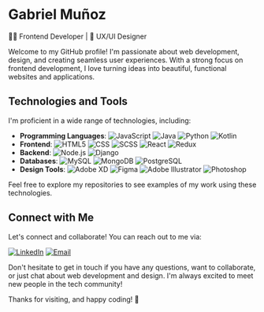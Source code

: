 # Gabriel Muñoz

👨‍💻 Frontend Developer | 🎨 UX/UI Designer

Welcome to my GitHub profile! I'm passionate about web development, design, and creating seamless user experiences. With a strong focus on frontend development, I love turning ideas into beautiful, functional websites and applications.

## Technologies and Tools

I'm proficient in a wide range of technologies, including:

- **Programming Languages**: ![JavaScript](https://img.shields.io/badge/JavaScript-F7DF1E?style=for-the-badge&logo=javascript&logoColor=black) ![Java](https://img.shields.io/badge/Java-007396?style=for-the-badge&logo=java&logoColor=white) ![Python](https://img.shields.io/badge/Python-3776AB?style=for-the-badge&logo=python&logoColor=white) ![Kotlin](https://img.shields.io/badge/Kotlin-0095D5?style=for-the-badge&logo=kotlin&logoColor=white)
- **Frontend**: ![HTML5](https://img.shields.io/badge/HTML5-E34F26?style=for-the-badge&logo=html5&logoColor=white) ![CSS](https://img.shields.io/badge/CSS-1572B6?style=for-the-badge&logo=css3&logoColor=white) ![SCSS](https://img.shields.io/badge/SCSS-CC6699?style=for-the-badge&logo=sass&logoColor=white)
 ![React](https://img.shields.io/badge/React-61DAFB?style=for-the-badge&logo=react&logoColor=black) ![Redux](https://img.shields.io/badge/Redux-764ABC?style=for-the-badge&logo=redux&logoColor=white)
- **Backend**: ![Node.js](https://img.shields.io/badge/Node.js-339933?style=for-the-badge&logo=node.js&logoColor=white) ![Django](https://img.shields.io/badge/Django-092E20?style=for-the-badge&logo=django&logoColor=white)
- **Databases**: ![MySQL](https://img.shields.io/badge/MySQL-4479A1?style=for-the-badge&logo=mysql&logoColor=white) ![MongoDB](https://img.shields.io/badge/MongoDB-47A248?style=for-the-badge&logo=mongodb&logoColor=white) ![PostgreSQL](https://img.shields.io/badge/PostgreSQL-336791?style=for-the-badge&logo=postgresql&logoColor=white)
- **Design Tools**: ![Adobe XD](https://img.shields.io/badge/Adobe%20XD-470137?style=for-the-badge&logo=adobe-xd&logoColor=white) ![Figma](https://img.shields.io/badge/Figma-F24E1E?style=for-the-badge&logo=figma&logoColor=white) ![Adobe Illustrator](https://img.shields.io/badge/Adobe%20Illustrator-FF9A00?style=for-the-badge&logo=adobe-illustrator&logoColor=black) ![Photoshop](https://img.shields.io/badge/Photoshop-31A8FF?style=for-the-badge&logo=adobe-photoshop&logoColor=white)

Feel free to explore my repositories to see examples of my work using these technologies.

## Connect with Me

Let's connect and collaborate! You can reach out to me via:

[![LinkedIn](https://img.shields.io/badge/LinkedIn-0077B5?style=for-the-badge&logo=linkedin&logoColor=white)](www.linkedin.com/in/gabriel-muñoz-rodriguez)
[![Email](https://img.shields.io/badge/Email-D14836?style=for-the-badge&logo=gmail&logoColor=white)](mailto:gabriel_13l@hotmail.com)

Don't hesitate to get in touch if you have any questions, want to collaborate, or just chat about web development and design. I'm always excited to meet new people in the tech community!

Thanks for visiting, and happy coding! 🚀



<!--
**G4llegus/G4llegus** is a ✨ _special_ ✨ repository because its `README.md` (this file) appears on your GitHub profile.

Here are some ideas to get you started:

- 🔭 I’m currently working on ...
- 🌱 I’m currently learning ...
- 👯 I’m looking to collaborate on ...
- 🤔 I’m looking for help with ...
- 💬 Ask me about ...
- 📫 How to reach me: ...
- 😄 Pronouns: ...
- ⚡ Fun fact: ...
-->
